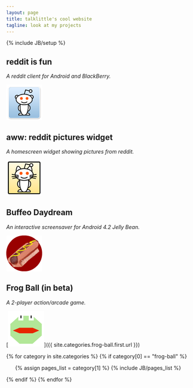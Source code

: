 ```yaml
---
layout: page
title: talklittle's cool website
tagline: look at my projects
---
```

{% include JB/setup %}

## reddit is fun

*A reddit client for Android and BlackBerry.*

[![reddit is fun logo](assets/images/redditisfun96.png)](reddit-is-fun/)

## aww: reddit pictures widget

*A homescreen widget showing pictures from reddit.*

[![reddit aww logo](assets/images/awwicon.png)](aww-reddit/)

## Buffeo Daydream

*An interactive screensaver for Android 4.2 Jelly Bean.*

[![Buffeo logo](assets/images/buffeo96.png)](buffeo-daydream/)

## Frog Ball (in beta)

*A 2-player action/arcade game.*

[![Frog Ball logo](assets/images/frogball96.png)]({{ site.categories.frog-ball.first.url }})

{% for category in site.categories %}
{% if category[0] == "frog-ball" %}
<ul>
  {% assign pages_list = category[1] %}
  {% include JB/pages_list %}
</ul>
{% endif %}
{% endfor %}

